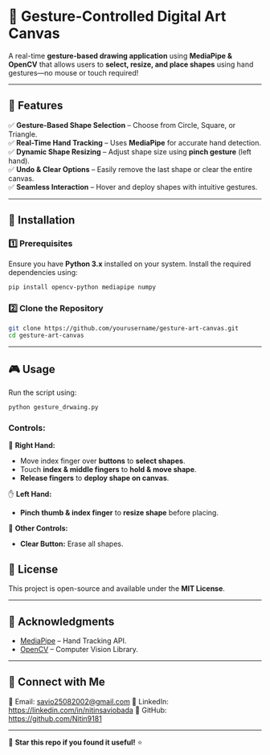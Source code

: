 # 🎨 Gesture-Controlled Digital Art Canvas

A real-time **gesture-based drawing application** using **MediaPipe & OpenCV** that allows users to **select, resize, and place shapes** using hand gestures—no mouse or touch required!

---

## 🚀 Features

✅ **Gesture-Based Shape Selection** – Choose from Circle, Square, or Triangle.\
✅ **Real-Time Hand Tracking** – Uses **MediaPipe** for accurate hand detection.\
✅ **Dynamic Shape Resizing** – Adjust shape size using **pinch gesture** (left hand).\
✅ **Undo & Clear Options** – Easily remove the last shape or clear the entire canvas.\
✅ **Seamless Interaction** – Hover and deploy shapes with intuitive gestures.

---

## 📌 Installation

### **1️⃣ Prerequisites**

Ensure you have **Python 3.x** installed on your system. Install the required dependencies using:

```sh
pip install opencv-python mediapipe numpy
```

### **2️⃣ Clone the Repository**

```sh
git clone https://github.com/yourusername/gesture-art-canvas.git
cd gesture-art-canvas
```

---

## 🎮 Usage

Run the script using:

```sh
python gesture_drwaing.py
```

### **Controls:**

🎯 **Right Hand:**

- Move index finger over **buttons** to **select shapes**.
- Touch **index & middle fingers** to **hold & move shape**.
- **Release fingers** to **deploy shape on canvas**.

✋ **Left Hand:**

- **Pinch thumb & index finger** to **resize shape** before placing.

🧹 **Other Controls:**

- **Clear Button:** Erase all shapes.


## 📜 License

This project is open-source and available under the **MIT License**.

---

## 🙌 Acknowledgments

- [MediaPipe](https://mediapipe.dev/) – Hand Tracking API.
- [OpenCV](https://opencv.org/) – Computer Vision Library.

---

## 🤝 Connect with Me

📧 Email: savio25082002@gmail.com
🔗 LinkedIn: https://linkedin.com/in/nitinsaviobada
🐙 GitHub: https://github.com/Nitin9181

---

🚀 **Star this repo if you found it useful!** ⭐

